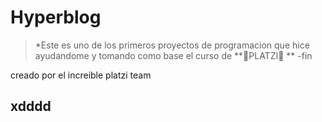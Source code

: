 # Hyperblog
> *Este es uno de los primeros proyectos de programacion que hice ayudandome y tomando como base el curso de **💚PLATZI💚 **
> -fin

creado por el increible platzi team 

## xdddd